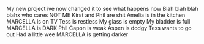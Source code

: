 
My new project
ive now changed it to see what happens
now
Blah blah blah blahx
who cares
NOT ME
Kirst and Phil are shit
Amelia is in the kitchen
MARCELLA is on TV
Tess is restless
My glass is empty
My bladder is full
MARCELLA is DARK
Phil Capon is weak
Aspen is dodgy
Tess wants to go out
Had a little wee
MARCELLA is getting darker
